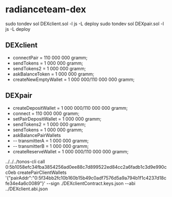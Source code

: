 # radianceteam-dex



sudo tondev sol DEXclient.sol -l js -L deploy
sudo tondev sol DEXpair.sol -l js -L deploy



DEXclient
---------
* connectPair          = 110 000 000 gramm;
* sendTokens            = 1 000 000 gramm;
* sendTokens2           = 1 000 000 gramm;
* askBalanceToken       = 1 000 000 gramm;
* createNewEmptyWallet  = 1 000 000/110 000 000 gramm;

DEXpair
-------
* createDepositWallet   = 1 000 000/110 000 000 gramm;
* connect               = 110 000 000 gramm;
* setPairDepositWallet  = 1 000 000 gramm;
* sendTokens2           = 1 000 000 gramm;
* sendTokens            = 1 000 000 gramm;
* askBalancePairWallets
* -- transmitterA       = 1 000 000 gramm;
* -- transmitterB       = 1 000 000 gramm;
* createReserveWallet   = 1 000 000/110 000 000 gramm;





../../../tonos-cli call 0:5b1058efc34fba3854256ad0ee88c7d899522ed84cc2a6fadb1c3d9e990cc0eb createPairClientWallets '{"pairAddr":"0:5f34bb2fc10b160b15b49c0adf7576d5a9a794b1f1c4237d18cfe34e4a6c0089"}' --sign ./DEXclientContract.keys.json --abi ../DEXclient.abi.json

